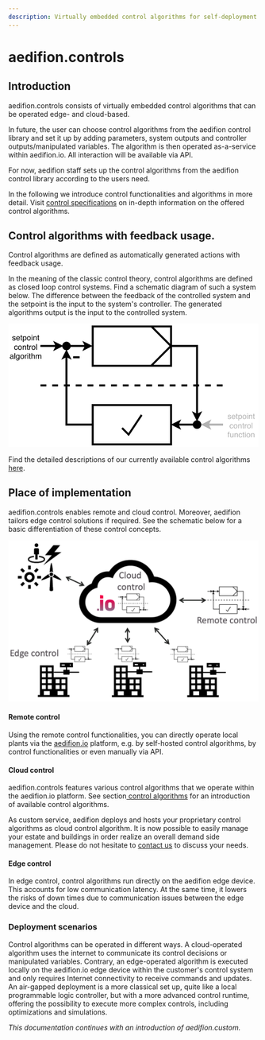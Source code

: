 ```yaml
---
description: Virtually embedded control algorithms for self-deployment.
---
```


# aedifion.controls

## Introduction

aedifion.controls consists of virtually embedded control algorithms that can be operated edge- and cloud-based.

In future, the user can choose control algorithms from the aedifion control library and set it up by adding parameters, system outputs and controller outputs/manipulated variables. The algorithm is then operated as-a-service within aedifion.io. All interaction will be available via API.

For now, aedifion staff sets up the control algorithms from the aedifion control library according to the users need.

In the following we introduce control functionalities and algorithms in more detail. Visit [control specifications](engineers/specifications/controls.md) on in-depth information on the offered control algorithms.

## Control algorithms with feedback usage.

Control algorithms are defined as automatically generated actions with feedback usage.

In the meaning of the classic control theory, control algorithms are defined as closed loop control systems. Find a schematic diagram of such a system below. The difference between the feedback of the controlled system and the setpoint is the input to the system's controller. The generated algorithms output is the input to the controlled system.

![closed loop control system to explain concept of control algorithms](.gitbook/assets/bildschirmfoto-2019-03-05-um-10.21.10.png)

Find the detailed descriptions of our currently available control algorithms [here](engineers/specifications/controls.md).

## Place of implementation

aedifion.controls enables remote and cloud control. Moreover, aedifion tailors edge control solutions if required. See the schematic below for a basic differentiation of these control concepts.



![Differentiation of control concepts](.gitbook/assets/bildschirmfoto-2019-02-28-um-12.46.03.png)

#### Remote control

Using the remote control functionalities, you can directly operate local plants via the [aedifion.io](aedifion.io/) platform, e.g. by self-hosted control algorithms, by control functionalities or even manually via API.

#### Cloud control

aedifion.controls features various control algorithms that we operate within the aedifion.io platform. See section[ control algorithms](engineers/specifications/controls.md) for an introduction of available control algorithms.

As custom service, aedifion deploys and hosts your proprietary control algorithms as cloud control algorithm. It is now possible to easily manage your estate and buildings in order realize an overall demand side management. Please do not hesitate to [contact us](contact.md) to discuss your needs. 

#### Edge control

In edge control, control algorithms run directly on the aedifion edge device. This accounts for low communication latency. At the same time, it lowers the risks of down times due to communication issues between the edge device and the cloud.

### Deployment scenarios

Control algorithms can be operated in different ways. A cloud-operated algorithm uses the internet to communicate its control decisions or manipulated variables. Contrary, an edge-operated algorithm is executed locally on the aedifion.io edge device within the customer's control system and only requires Internet connectivity to receive commands and updates. An air-gapped deployment is a more classical set up, quite like a local programmable logic controller, but with a more advanced control runtime, offering the possibility to execute more complex controls, including optimizations and simulations.

_This documentation continues with an introduction of aedifion.custom._ 

